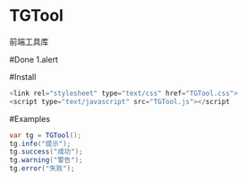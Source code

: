 # TGTool
前端工具库

#Done
1.alert

#Install
```java  
<link rel="stylesheet" type="text/css" href="TGTool.css">
<script type="text/javascript" src="TGTool.js"></script
```

#Examples
```java  
var tg = TGTool();
tg.info("提示");
tg.success("成功");
tg.warning("警告");
tg.error("失败");
```
